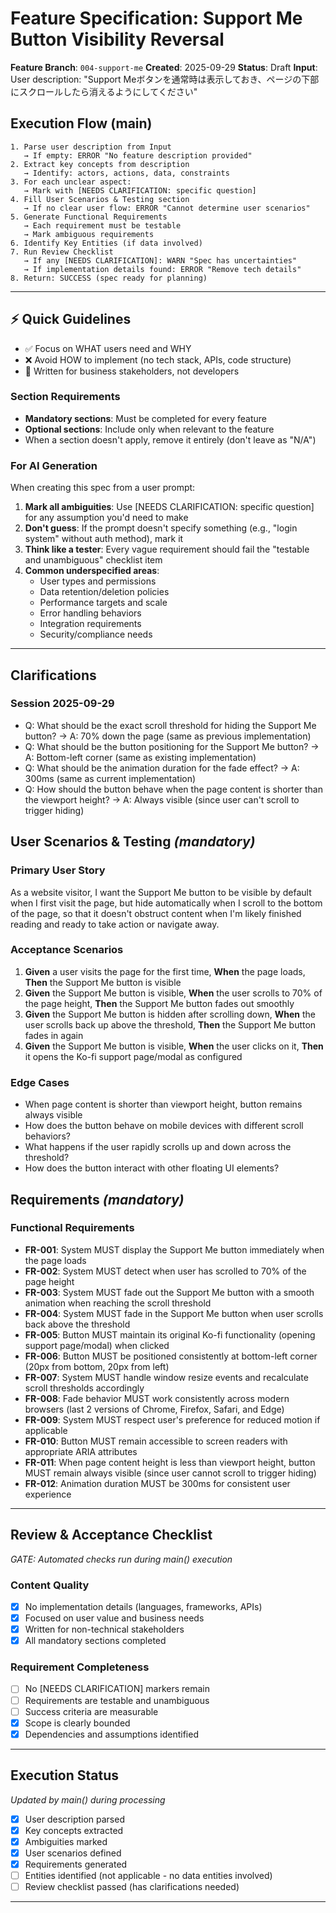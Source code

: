 # Feature Specification: Support Me Button Visibility Reversal

**Feature Branch**: `004-support-me`
**Created**: 2025-09-29
**Status**: Draft
**Input**: User description: "Support Meボタンを通常時は表示しておき、ページの下部にスクロールしたら消えるようにしてください"

## Execution Flow (main)
```
1. Parse user description from Input
   → If empty: ERROR "No feature description provided"
2. Extract key concepts from description
   → Identify: actors, actions, data, constraints
3. For each unclear aspect:
   → Mark with [NEEDS CLARIFICATION: specific question]
4. Fill User Scenarios & Testing section
   → If no clear user flow: ERROR "Cannot determine user scenarios"
5. Generate Functional Requirements
   → Each requirement must be testable
   → Mark ambiguous requirements
6. Identify Key Entities (if data involved)
7. Run Review Checklist
   → If any [NEEDS CLARIFICATION]: WARN "Spec has uncertainties"
   → If implementation details found: ERROR "Remove tech details"
8. Return: SUCCESS (spec ready for planning)
```

---

## ⚡ Quick Guidelines
- ✅ Focus on WHAT users need and WHY
- ❌ Avoid HOW to implement (no tech stack, APIs, code structure)
- 👥 Written for business stakeholders, not developers

### Section Requirements
- **Mandatory sections**: Must be completed for every feature
- **Optional sections**: Include only when relevant to the feature
- When a section doesn't apply, remove it entirely (don't leave as "N/A")

### For AI Generation
When creating this spec from a user prompt:
1. **Mark all ambiguities**: Use [NEEDS CLARIFICATION: specific question] for any assumption you'd need to make
2. **Don't guess**: If the prompt doesn't specify something (e.g., "login system" without auth method), mark it
3. **Think like a tester**: Every vague requirement should fail the "testable and unambiguous" checklist item
4. **Common underspecified areas**:
   - User types and permissions
   - Data retention/deletion policies
   - Performance targets and scale
   - Error handling behaviors
   - Integration requirements
   - Security/compliance needs

---

## Clarifications

### Session 2025-09-29
- Q: What should be the exact scroll threshold for hiding the Support Me button? → A: 70% down the page (same as previous implementation)
- Q: What should be the button positioning for the Support Me button? → A: Bottom-left corner (same as existing implementation)
- Q: What should be the animation duration for the fade effect? → A: 300ms (same as current implementation)
- Q: How should the button behave when the page content is shorter than the viewport height? → A: Always visible (since user can't scroll to trigger hiding)

## User Scenarios & Testing *(mandatory)*

### Primary User Story
As a website visitor, I want the Support Me button to be visible by default when I first visit the page, but hide automatically when I scroll to the bottom of the page, so that it doesn't obstruct content when I'm likely finished reading and ready to take action or navigate away.

### Acceptance Scenarios
1. **Given** a user visits the page for the first time, **When** the page loads, **Then** the Support Me button is visible
2. **Given** the Support Me button is visible, **When** the user scrolls to 70% of the page height, **Then** the Support Me button fades out smoothly
3. **Given** the Support Me button is hidden after scrolling down, **When** the user scrolls back up above the threshold, **Then** the Support Me button fades in again
4. **Given** the Support Me button is visible, **When** the user clicks on it, **Then** it opens the Ko-fi support page/modal as configured

### Edge Cases
- When page content is shorter than viewport height, button remains always visible
- How does the button behave on mobile devices with different scroll behaviors?
- What happens if the user rapidly scrolls up and down across the threshold?
- How does the button interact with other floating UI elements?

## Requirements *(mandatory)*

### Functional Requirements
- **FR-001**: System MUST display the Support Me button immediately when the page loads
- **FR-002**: System MUST detect when user has scrolled to 70% of the page height
- **FR-003**: System MUST fade out the Support Me button with a smooth animation when reaching the scroll threshold
- **FR-004**: System MUST fade in the Support Me button when user scrolls back above the threshold
- **FR-005**: Button MUST maintain its original Ko-fi functionality (opening support page/modal) when clicked
- **FR-006**: Button MUST be positioned consistently at bottom-left corner (20px from bottom, 20px from left)
- **FR-007**: System MUST handle window resize events and recalculate scroll thresholds accordingly
- **FR-008**: Fade behavior MUST work consistently across modern browsers (last 2 versions of Chrome, Firefox, Safari, and Edge)
- **FR-009**: System MUST respect user's preference for reduced motion if applicable
- **FR-010**: Button MUST remain accessible to screen readers with appropriate ARIA attributes
- **FR-011**: When page content height is less than viewport height, button MUST remain always visible (since user cannot scroll to trigger hiding)
- **FR-012**: Animation duration MUST be 300ms for consistent user experience

---

## Review & Acceptance Checklist
*GATE: Automated checks run during main() execution*

### Content Quality
- [x] No implementation details (languages, frameworks, APIs)
- [x] Focused on user value and business needs
- [x] Written for non-technical stakeholders
- [x] All mandatory sections completed

### Requirement Completeness
- [ ] No [NEEDS CLARIFICATION] markers remain
- [ ] Requirements are testable and unambiguous
- [ ] Success criteria are measurable
- [x] Scope is clearly bounded
- [x] Dependencies and assumptions identified

---

## Execution Status
*Updated by main() during processing*

- [x] User description parsed
- [x] Key concepts extracted
- [x] Ambiguities marked
- [x] User scenarios defined
- [x] Requirements generated
- [ ] Entities identified (not applicable - no data entities involved)
- [ ] Review checklist passed (has clarifications needed)

---